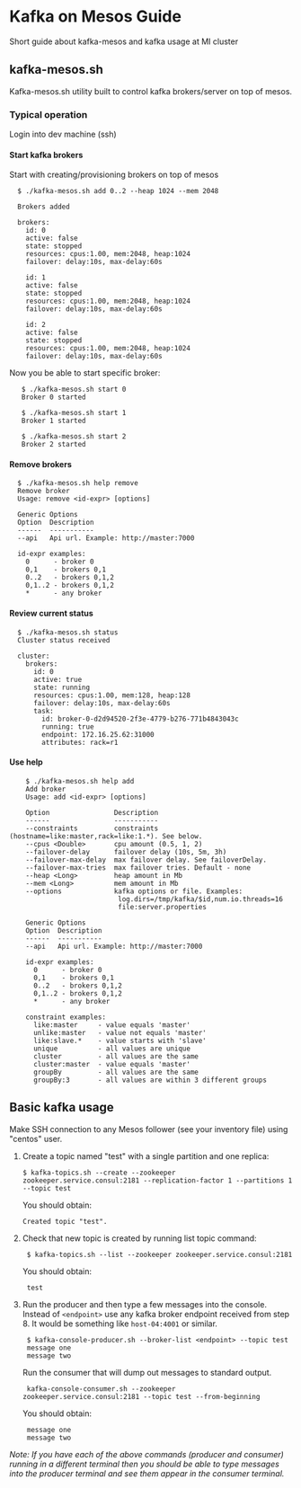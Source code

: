 # Kafka on Mesos Guide
Short guide about kafka-mesos and kafka usage at MI cluster

## kafka-mesos.sh

Kafka-mesos.sh utility built to control kafka brokers/server on top of mesos.

### Typical operation

Login into dev machine (ssh) 

#### Start kafka brokers

Start with creating/provisioning brokers on top of mesos

      $ ./kafka-mesos.sh add 0..2 --heap 1024 --mem 2048

      Brokers added
      
      brokers:
        id: 0
        active: false
        state: stopped
        resources: cpus:1.00, mem:2048, heap:1024
        failover: delay:10s, max-delay:60s
      
        id: 1
        active: false
        state: stopped
        resources: cpus:1.00, mem:2048, heap:1024
        failover: delay:10s, max-delay:60s
      
        id: 2
        active: false
        state: stopped
        resources: cpus:1.00, mem:2048, heap:1024
        failover: delay:10s, max-delay:60s

Now you be able to start specific broker:

       $ ./kafka-mesos.sh start 0
       Broker 0 started

       $ ./kafka-mesos.sh start 1
       Broker 1 started

       $ ./kafka-mesos.sh start 2
       Broker 2 started


#### Remove brokers 

      $ ./kafka-mesos.sh help remove
      Remove broker
      Usage: remove <id-expr> [options]
      
      Generic Options
      Option  Description
      ------  -----------
      --api   Api url. Example: http://master:7000
      
      id-expr examples:
        0      - broker 0
        0,1    - brokers 0,1
        0..2   - brokers 0,1,2
        0,1..2 - brokers 0,1,2
        *      - any broker

#### Review current status

      $ ./kafka-mesos.sh status
      Cluster status received
      
      cluster:
        brokers:
          id: 0
          active: true
          state: running
          resources: cpus:1.00, mem:128, heap:128
          failover: delay:10s, max-delay:60s
          task:
            id: broker-0-d2d94520-2f3e-4779-b276-771b4843043c
            running: true
            endpoint: 172.16.25.62:31000
            attributes: rack=r1
      
#### Use help

        $ ./kafka-mesos.sh help add
        Add broker
        Usage: add <id-expr> [options]
        
        Option                Description
        ------                -----------
        --constraints         constraints (hostname=like:master,rack=like:1.*). See below.
        --cpus <Double>       cpu amount (0.5, 1, 2)
        --failover-delay      failover delay (10s, 5m, 3h)
        --failover-max-delay  max failover delay. See failoverDelay.
        --failover-max-tries  max failover tries. Default - none
        --heap <Long>         heap amount in Mb
        --mem <Long>          mem amount in Mb
        --options             kafka options or file. Examples:
                               log.dirs=/tmp/kafka/$id,num.io.threads=16
                               file:server.properties
        
        Generic Options
        Option  Description
        ------  -----------
        --api   Api url. Example: http://master:7000
        
        id-expr examples:
          0      - broker 0
          0,1    - brokers 0,1
          0..2   - brokers 0,1,2
          0,1..2 - brokers 0,1,2
          *      - any broker
        
        constraint examples:
          like:master     - value equals 'master'
          unlike:master   - value not equals 'master'
          like:slave.*    - value starts with 'slave'
          unique          - all values are unique
          cluster         - all values are the same
          cluster:master  - value equals 'master'
          groupBy         - all values are the same
          groupBy:3       - all values are within 3 different groups

## Basic kafka usage

Make SSH connection to any Mesos follower (see your inventory file) using "centos" user. 

1.  Create a topic named "test" with a single partition and one replica:

        $ kafka-topics.sh --create --zookeeper zookeeper.service.consul:2181 --replication-factor 1 --partitions 1 --topic test

    You should obtain:

        Created topic "test".

2. Check that new topic is created by running list topic command:

        $ kafka-topics.sh --list --zookeeper zookeeper.service.consul:2181

    You should obtain:

        test

3. Run the producer and then type a few messages into the console. Instead of `<endpoint>` use any kafka broker endpoint received from step 8. It would be something like `host-04:4001` or similar.

        $ kafka-console-producer.sh --broker-list <endpoint> --topic test
        message one
        message two

    Run the consumer that will dump out messages to standard output.

        kafka-console-consumer.sh --zookeeper zookeeper.service.consul:2181 --topic test --from-beginning

    You should obtain:

        message one
        message two


_Note: If you have each of the above commands (producer and consumer) running in a different terminal then you should be able to type messages into the producer terminal and see them appear in the consumer terminal._
